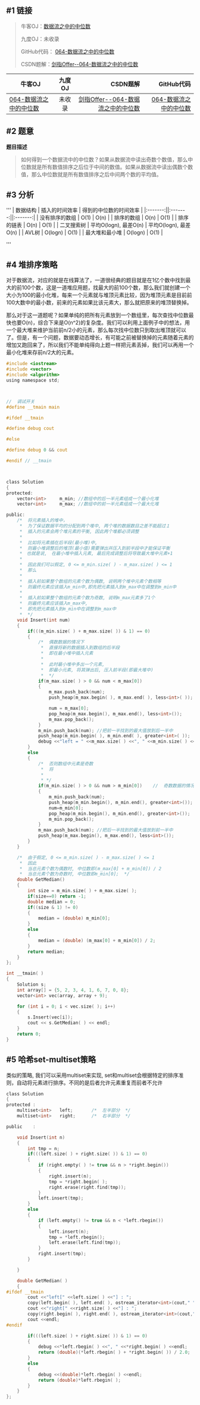 #1    链接
-------

>牛客OJ：[数据流之中的中位数](http://www.nowcoder.com/practice/9be0172896bd43948f8a32fb954e1be1?tpId=13&tqId=11216&rp=4)
> 
>九度OJ：未收录
>
>GitHub代码： [064-数据流之中的中位数](https://github.com/gatieme/CodingInterviews/tree/master/064-数据流之中的中位数)
>
>CSDN题解：[剑指Offer--064-数据流之中的中位数](http://blog.csdn.net/gatieme/article/details/51908274)

| 牛客OJ | 九度OJ | CSDN题解 | GitHub代码 | 
| ------------- |:-------------:| -----:| -----:|
|[064-数据流之中的中位数](http://www.nowcoder.com/practice/9be0172896bd43948f8a32fb954e1be1?tpId=13&tqId=11216&rp=4) | 未收录 | [剑指Offer--064-数据流之中的中位数](http://blog.csdn.net/gatieme/article/details/51908274) | [064-数据流之中的中位数](https://github.com/gatieme/CodingInterviews/tree/master/064-数据流之中的中位数) |

#2    题意
-------



**题目描述**



>如何得到一个数据流中的中位数？如果从数据流中读出奇数个数值，那么中位数就是所有数值排序之后位于中间的数值。如果从数据流中读出偶数个数值，那么中位数就是所有数值排序之后中间两个数的平均值。

 

#3  分析
-------


'''
| 数据结构 | 插入的时间效率 | 得到的中位数的时间效率 |
|:-------:||:-------:||:-------:|
| 没有排序的数组 | O(1) | O(n) |
| 排序的数组 | O(n) | O(1) |
| 排序的链表 | O(n) |  O(1) |
| 二叉搜索树 | 平均O(logn), 最差O(n) |  平均O(logn), 最差O(n) | 
| AVL树 | O(logn) | O(1) |
| 最大堆和最小堆 | O(logn) | O(1) |

'''



#4  堆排序策略
-------



对于数据流，对应的就是在线算法了，一道很经典的题目就是在1亿个数中找到最大的前100个数，这是一道堆应用题，找最大的前100个数，那么我们就创建一个大小为100的最小化堆，每来一个元素就与堆顶元素比较，因为堆顶元素是目前前100大数中的最小数，前来的元素如果比该元素大，那么就把原来的堆顶替换掉。

那么对于这一道题呢？如果单纯的把所有元素放到一个数组里，每次查找中位数最快也要O(n)，综合下来是O(n^2)的复杂度。我们可以利用上面例子中的想法，用一个最大堆来维护当前前n/2小的元素，那么每次找中位数只到取出堆顶就可以了。但是，有一个问题，数据要动态增长，有可能之前被替换掉的元素随着元素的增加又跑回来了，所以我们不能单纯得向上题一样把元素丢掉，我们可以再用一个最小化堆来存前n/2大的元素。



```c
#include <iostream>
#include <vector>
#include <algorithm>
using namespace std;



//  调试开关
#define __tmain main

#ifdef __tmain

#define debug cout

#else

#define debug 0 && cout

#endif // __tmain



class Solution
{
protected:
    vector<int>     m_min; //数组中的后一半元素组成一个最小化堆
    vector<int>     m_max; //数组中的前一半元素组成一个最大化堆

public:
    /*  将元素插入的堆中，　
     *  为了保证数据平均的分配到两个堆中, 两个堆的数据数目之差不能超过１
     *  插入的元素会两个堆元素的平衡, 因此两个堆都必须调整
     *
     *  比如将元素插在后半段(最小堆)中,
     *  则最小堆调整后的堆顶(最小值)需要弹出并压入到前半段中才能保证平衡
     *　也就是说,　在最小堆中插入元素, 最后完成调整后将导致最大堆中元素+1
     *
     *  因此我们可以假定, 0 <= m_min.size( ) - m_max.size( ) <= 1
     *  那么
     *
     *  插入前如果整个数组的元素个数为偶数, 说明两个堆中元素个数相等
     *  则最终元素应该插入m_min中,即先把元素插入到m_max中在调整到m_min中
     *
     *  插入前如果整个数组的元素个数为奇数, 说明m_max元素多了1个
     *  则最终元素应该插入m_max中,
     *  即先把元素插入到m_min中在调整到m_max中
     *  */
    void Insert(int num)
    {
        if(((m_min.size( ) + m_max.size( )) & 1) == 0)
        {
            /*  偶数数据的情况下
             *  直接将新的数据插入到数组的后半段
             *  即在最小堆中插入元素
             *
             *  此时最小堆中多出一个元素,
             *  即最小元素, 将其弹出后, 压入前半段(即最大堆中)
             *  */
            if(m_max.size( ) > 0 && num < m_max[0])
            {
                m_max.push_back(num);
                push_heap(m_max.begin( ), m_max.end( ), less<int>( ));

                num = m_max[0];
                pop_heap(m_max.begin(), m_max.end(), less<int>());
                m_max.pop_back();
            }
            m_min.push_back(num); //把前一半找到的最大值放到后一半中
            push_heap(m_min.begin( ), m_min.end( ), greater<int>( ));
            debug <<"left = " <<m_max.size( ) <<", " <<m_min.size( ) <<endl;
        }
        else
        {
            /*  否则数组中元素是奇数
             *  将
             *
             * */
            if(m_min.size( ) > 0 && num > m_min[0])    //  奇数数据的情况下，则在最大堆中插入元素
            {
                m_min.push_back(num);
                push_heap(m_min.begin(), m_min.end(), greater<int>());
                num=m_min[0];
                pop_heap(m_min.begin(), m_min.end(), greater<int>());
                m_min.pop_back();
            }
            m_max.push_back(num); //把后一半找到的最大值放到前一半中
            push_heap(m_max.begin(), m_max.end(), less<int>());
        }
    }

    /*  由于假定, 0 <= m_min.size( ) - m_max.size( ) <= 1
     *  因此
     *  当总元素个数为偶数时, 中位数即(m_max[0] + m_min[0]) / 2
     *  当总元素个数为奇数时, 中位数即m_min[0];  */
    double GetMedian()
    {
        int size = m_min.size( ) + m_max.size( );
        if(size==0) return -1;
        double median = 0;
        if((size & 1) != 0)
        {
            median = (double) m_min[0];
        }
        else
        {
            median = (double) (m_max[0] + m_min[0]) / 2;
        }
        return median;
    }
};

int __tmain( )
{
    Solution s;
    int array[] = {5, 2, 3, 4, 1, 6, 7, 0, 8};
    vector<int> vec(array, array + 9);

    for (int i = 0; i < vec.size( ); i++)
    {
        s.Insert(vec[i]);
        cout << s.GetMedian( ) << endl;
    }
    return 0;
}
```



#5  哈希set-multiset策略
-------

类似的策略, 我们可以采用multiset来实现, set和multiset会根据特定的排序准则，自动将元素进行排序。不同的是后者允许元素重复而前者不允许

```c
class Solution
{
protected :
    multiset<int>   left;       /*  左半部分  */
    multiset<int>   right;      /*  右半部分  */

public    :

    void Insert(int n)
    {
        int tmp = n;
        if(((left.size( ) + right.size( )) & 1) == 0)
        {
            if (right.empty( ) != true && n > *right.begin())
            {
                right.insert(n);
                tmp = *right.begin( );
                right.erase(right.find(tmp));
            }
            left.insert(tmp);
        }
        else
        {
            if (left.empty() != true && n < *left.rbegin())
            {
                left.insert(n);
                tmp = *left.rbegin();
                left.erase(left.find(tmp));
            }
            right.insert(tmp);
        }

    }

    double GetMedian( )
    {
#ifdef __tmain
        cout <<"left[" <<left.size( ) <<"] : ";
        copy(left.begin( ), left.end( ), ostream_iterator<int>(cout," "));
        cout <<"right[" <<right.size( ) <<"] : ";
        copy(right.begin( ), right.end( ), ostream_iterator<int>(cout," "));
        cout <<endl;
#endif

        if(((left.size( ) + right.size( )) & 1) == 0)
        {
            debug <<*left.rbegin( ) <<", " <<*right.begin( ) <<endl;
            return (double)(*left.rbegin( ) + *right.begin( )) / 2.0;
        }
        else
        {
            debug <<(double)*left.rbegin( ) <<endl;
            return (double)*left.rbegin( );
        }
    }
};
```
﻿

